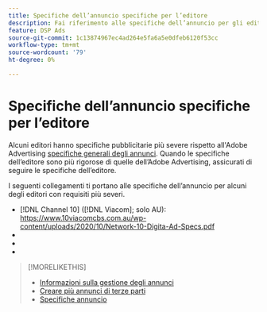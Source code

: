 ```yaml
---
title: Specifiche dell’annuncio specifiche per l’editore
description: Fai riferimento alle specifiche dell’annuncio per gli editori supportati.
feature: DSP Ads
source-git-commit: 1c13874967ec4ad264e5fa6a5e0dfeb6120f53cc
workflow-type: tm+mt
source-wordcount: '79'
ht-degree: 0%

---
```


# Specifiche dell’annuncio specifiche per l’editore

Alcuni editori hanno specifiche pubblicitarie più severe rispetto all&#39;Adobe Advertising [specifiche generali degli annunci](/help/dsp/campaign-management/ads/ad-specs.md). Quando le specifiche dell’editore sono più rigorose di quelle dell’Adobe Advertising, assicurati di seguire le specifiche dell’editore.

I seguenti collegamenti ti portano alle specifiche dell’annuncio per alcuni degli editori con requisiti più severi.

* [!DNL Channel 10] ([!DNL Viacom]; solo AU): https://www.10viacomcbs.com.au/wp-content/uploads/2020/10/Network-10-Digita-Ad-Specs.pdf
* 
   [!DNL CBS Interactive Advanced Media]: https://cbsinteractive.com/advertising/ad-specs/list/cbs-interactive-advanced-media
* 
   [!DNL Hulu]: https://advertising.hulu.com/ad-products/video-commercial
* 

   [!DNL NBCUniversal]: https://together.nbcuni.com/nbcu-creative-guidelines

>[!MORELIKETHIS]
>
>* [Informazioni sulla gestione degli annunci](ad-about.md)
>* [Creare più annunci di terze parti](ad-create-multiple.md)
>* [Specifiche annuncio](/help/dsp/campaign-management/ads/ad-specs.md)

